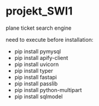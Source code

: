 # projekt_SWI1
plane ticket search engine

need to execute before installation:
-   pip install pymysql
-   pip install apify-client
-   pip install uvicorn
-   pip install typer
-   pip install fastapi
-   pip install passlib
-   pip install python-multipart
-   pip install sqlmodel